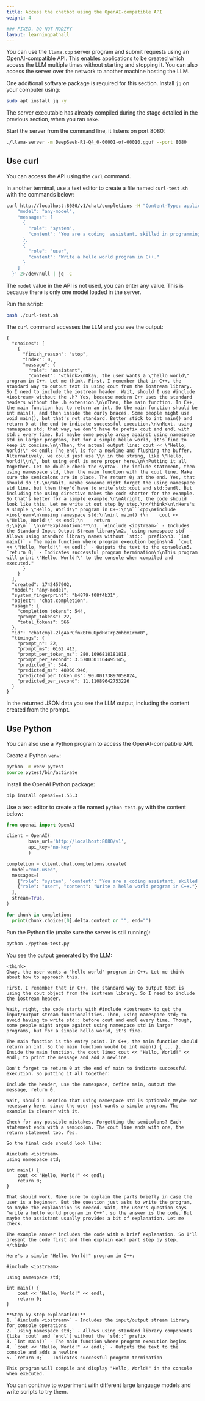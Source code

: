 ```yaml
---
title: Access the chatbot using the OpenAI-compatible API 
weight: 4

### FIXED, DO NOT MODIFY
layout: learningpathall
---
```


You can use the `llama.cpp` server program and submit requests using an OpenAI-compatible API.
This enables applications to be created which access the LLM multiple times without starting and stopping it. You can also access the server over the network to another machine hosting the LLM.

One additional software package is required for this section. Install `jq` on your computer using:

```bash
sudo apt install jq -y
```

The server executable has already compiled during the stage detailed in the previous section, when you ran `make`. 

Start the server from the command line, it listens on port 8080:

```bash
./llama-server -m DeepSeek-R1-Q4_0-00001-of-00010.gguf --port 8080
```

## Use curl

You can access the API using the `curl` command. 

In another terminal, use a text editor to create a file named `curl-test.sh` with the commands below: 

```bash
curl http://localhost:8080/v1/chat/completions -H "Content-Type: application/json"   -d '{
    "model": "any-model",
    "messages": [
      {
        "role": "system",
        "content": "You are a coding  assistant, skilled in programming."
      },
      {
        "role": "user",
        "content": "Write a hello world program in C++."
      }
    ]
  }' 2>/dev/null | jq -C
```

The `model` value in the API is not used, you can enter any value. This is because there is only one model loaded in the server. 

Run the script:

```bash
bash ./curl-test.sh
```

The `curl` command accesses the LLM and you see the output:

```output
{
  "choices": [
    {
      "finish_reason": "stop",
      "index": 0,
      "message": {
        "role": "assistant",
        "content": "<think>\nOkay, the user wants a \"hello world\" program in C++. Let me think. First, I remember that in C++, the standard way to output text is using cout from the iostream library. So I need to include the iostream header. Wait, should I use #include <iostream> without the .h? Yes, because modern C++ uses the standard headers without the .h extension.\n\nThen, the main function. In C++, the main function has to return an int. So the main function should be int main(), and then inside the curly braces. Some people might use void main(), but that's not standard. Better stick to int main() and return 0 at the end to indicate successful execution.\n\nNext, using namespace std; that way, we don't have to prefix cout and endl with std:: every time. But maybe some people argue against using namespace std in larger programs, but for a simple hello world, it's fine to keep it concise.\n\nThen, the actual output line: cout << \"Hello, World!\" << endl; The endl is for a newline and flushing the buffer. Alternatively, we could just use \\n in the string, like \"Hello, World!\\n\", but using endl is more proper here.\n\nPutting it all together. Let me double-check the syntax. The include statement, then using namespace std, then the main function with the cout line. Make sure the semicolons are in place. The return 0; at the end. Yes, that should do it.\n\nWait, maybe someone might forget the using namespace std line, but then they'd have to write std::cout and std::endl. But including the using directive makes the code shorter for the example. So that's better for a simple example.\n\nAlright, the code should look like this. Let me write it out step by step.\n</think>\n\nHere's a simple \"Hello, World!\" program in C++:\n\n```cpp\n#include <iostream>\n\nusing namespace std;\n\nint main() {\n    cout << \"Hello, World!\" << endl;\n    return 0;\n}\n```\n\n**Explanation:**\n1. `#include <iostream>` - Includes the Standard Input Output Stream library\n2. `using namespace std` - Allows using standard library names without `std::` prefix\n3. `int main()` - The main function where program execution begins\n4. `cout << \"Hello, World!\" << endl;` - Outputs the text to the console\n5. `return 0;` - Indicates successful program termination\n\nThis program will print \"Hello, World!\" to the console when compiled and executed."
      }
    }
  ],
  "created": 1742457902,
  "model": "any-model",
  "system_fingerprint": "b4879-f08f4b31",
  "object": "chat.completion",
  "usage": {
    "completion_tokens": 544,
    "prompt_tokens": 22,
    "total_tokens": 566
  },
  "id": "chatcmpl-2lgAaPCfnkBFmuUpdHoTrpZmhbmIrmm0",
  "timings": {
    "prompt_n": 22,
    "prompt_ms": 6162.413,
    "prompt_per_token_ms": 280.1096818181818,
    "prompt_per_second": 3.5700301164495145,
    "predicted_n": 544,
    "predicted_ms": 48960.946,
    "predicted_per_token_ms": 90.00173897058824,
    "predicted_per_second": 11.11089642753226
  }
}
```

In the returned JSON data you see the LLM output, including the content created from the prompt. 

## Use Python

You can also use a Python program to access the OpenAI-compatible API.

Create a Python `venv`:

```bash
python -m venv pytest
source pytest/bin/activate
```

Install the OpenAI Python package:
```bash
pip install openai==1.55.3
```

Use a text editor to create a file named `python-test.py` with the content below: 

```python
from openai import OpenAI

client = OpenAI(
        base_url='http://localhost:8080/v1',
        api_key='no-key'
        )

completion = client.chat.completions.create(
  model="not-used",
  messages=[
    {"role": "system", "content": "You are a coding assistant, skilled in programming.."},
    {"role": "user", "content": "Write a hello world program in C++."}
  ],
  stream=True,
)

for chunk in completion:
  print(chunk.choices[0].delta.content or "", end="")
```

Run the Python file (make sure the server is still running):

```bash
python ./python-test.py
```

You see the output generated by the LLM:

```output
<think>
Okay, the user wants a "hello world" program in C++. Let me think about how to approach this.

First, I remember that in C++, the standard way to output text is using the cout object from the iostream library. So I need to include the iostream header.

Wait, right, the code starts with #include <iostream> to get the input/output stream functionalities. Then, using namespace std; to avoid having to write std:: before cout and endl every time. Though, some people might argue against using namespace std in larger programs, but for a simple hello world, it's fine.

The main function is the entry point. In C++, the main function should return an int. So the main function would be int main() { ... }. Inside the main function, the cout line: cout << "Hello, World!" << endl; to print the message and add a newline.

Don't forget to return 0 at the end of main to indicate successful execution. So putting it all together:

Include the header, use the namespace, define main, output the message, return 0.

Wait, should I mention that using namespace std is optional? Maybe not necessary here, since the user just wants a simple program. The example is clearer with it.

Check for any possible mistakes. Forgetting the semicolons? Each statement ends with a semicolon. The cout line ends with one, the return statement too. Yes.

So the final code should look like:

#include <iostream>
using namespace std;

int main() {
    cout << "Hello, World!" << endl;
    return 0;
}

That should work. Make sure to explain the parts briefly in case the user is a beginner. But the question just asks to write the program, so maybe the explanation is needed. Wait, the user's question says "write a hello world program in C++", so the answer is the code. But maybe the assistant usually provides a bit of explanation. Let me check.

The example answer includes the code with a brief explanation. So I'll present the code first and then explain each part step by step.
</think>

Here's a simple "Hello, World!" program in C++:

#include <iostream>

using namespace std;

int main() {
    cout << "Hello, World!" << endl;
    return 0;
}

**Step-by-step explanation:**
1. `#include <iostream>` - Includes the input/output stream library for console operations
2. `using namespace std;` - Allows using standard library components (like `cout` and `endl`) without the `std::` prefix
3. `int main()` - The main function where program execution begins
4. `cout << "Hello, World!" << endl;` - Outputs the text to the console and adds a newline
5. `return 0;` - Indicates successful program termination

This program will compile and display "Hello, World!" in the console when executed.
```

You can continue to experiment with different large language models and write scripts to try them.
